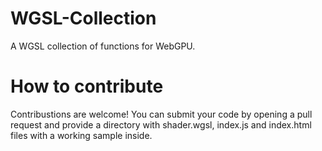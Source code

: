 # WGSL-Collection
A WGSL collection of functions for WebGPU.
# How to contribute
Contribustions are welcome! You can submit your code by opening a pull request and provide a directory with shader.wgsl, index.js and index.html files with a working sample inside.
